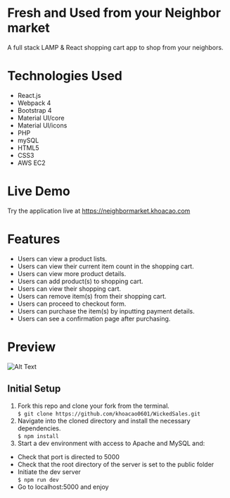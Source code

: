 # Fresh and Used from your Neighbor market
A full stack LAMP & React shopping cart app to shop from your neighbors. 

# Technologies Used
- React.js
- Webpack 4
- Bootstrap 4
- Material UI/core
- Material UI/icons
- PHP
- mySQL
- HTML5
- CSS3
- AWS EC2

# Live Demo
Try the application live at https://neighbormarket.khoacao.com

# Features
- Users can view a product lists.
- Users can view their current item count in the shopping cart.
- Users can view more product details.
- Users can add product(s) to shopping cart.
- Users can view their shopping cart.
- Users can remove item(s) from their shopping cart.
- Users can proceed to checkout form.
- Users can purchase the item(s) by inputting payment details.
- Users can see a confirmation page after purchasing.

# Preview
![Alt Text](https://github.com/khoacao0601/WickedSales/blob/master/wicked-sales.gif)

## Initial Setup
1. Fork this repo and clone your fork from the terminal. <br/>
`$ git clone https://github.com/khoacao0601/WickedSales.git`
2. Navigate into the cloned directory and install the necessary dependencies.<br/>
`$ npm install`
3. Start a dev environment with access to Apache and MySQL and: <br/>
- Check that port is directed to 5000
- Check that the root directory of the server is set to the public folder
- Initiate the dev server <br/>
`$ npm run dev`
- Go to localhost:5000 and enjoy 
